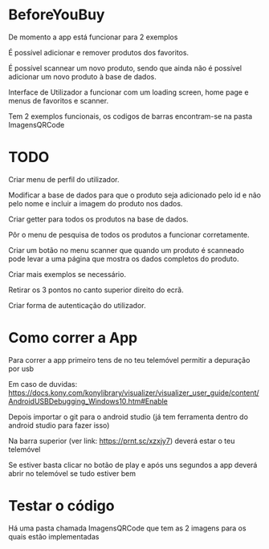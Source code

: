 # BeforeYouBuy 
De momento a app está funcionar para 2 exemplos

É possível adicionar e remover produtos dos favoritos.

É possível scannear um novo produto, sendo que ainda não é possível adicionar um novo produto à base de dados.

Interface de Utilizador a funcionar com um loading screen, home page e menus de favoritos e scanner.

Tem 2 exemplos funcionais, os codigos de barras encontram-se na pasta ImagensQRCode
# TODO
Criar menu de perfil do utilizador.

Modificar a base de dados para que o produto seja adicionado pelo id e não pelo nome e incluir a imagem do produto nos dados.

Criar getter para todos os produtos na base de dados.

Pôr o menu de pesquisa de todos os produtos a funcionar corretamente.

Criar um botão no menu scanner que quando um produto é scanneado pode levar a uma página que mostra os dados completos do produto.

Criar mais exemplos se necessário.

Retirar os 3 pontos no canto superior direito do ecrã.

Criar forma de autenticação do utilizador.
# Como correr a App
Para correr a app primeiro tens de no teu telemóvel permitir a depuração por usb

Em caso de duvidas: https://docs.kony.com/konylibrary/visualizer/visualizer_user_guide/content/AndroidUSBDebugging_Windows10.htm#Enable

Depois importar o git para o android studio (já tem ferramenta dentro do android studio para fazer isso)

Na barra superior (ver link: https://prnt.sc/xzxjy7) deverá estar o teu telemóvel

Se estiver basta clicar no botão de play e após uns segundos a app deverá abrir no telemóvel se tudo estiver bem

# Testar o código
Há uma pasta chamada ImagensQRCode que tem as 2 imagens para os quais estão implementadas
